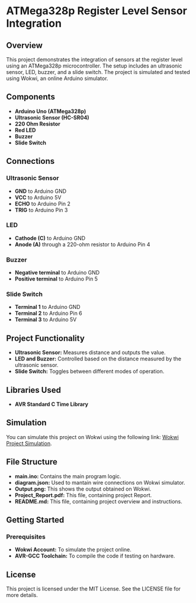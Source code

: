 
# ATMega328p Register Level Sensor Integration

## Overview
This project demonstrates the integration of sensors at the register level using an ATMega328p microcontroller. The setup includes an ultrasonic sensor, LED, buzzer, and a slide switch. The project is simulated and tested using Wokwi, an online Arduino simulator.

## Components
- **Arduino Uno (ATMega328p)**
- **Ultrasonic Sensor (HC-SR04)**
- **220 Ohm Resistor**
- **Red LED**
- **Buzzer**
- **Slide Switch**

## Connections
### Ultrasonic Sensor
- **GND** to Arduino GND
- **VCC** to Arduino 5V
- **ECHO** to Arduino Pin 2
- **TRIG** to Arduino Pin 3

### LED
- **Cathode (C)** to Arduino GND
- **Anode (A)** through a 220-ohm resistor to Arduino Pin 4

### Buzzer
- **Negative terminal** to Arduino GND
- **Positive terminal** to Arduino Pin 5

### Slide Switch
- **Terminal 1** to Arduino GND
- **Terminal 2** to Arduino Pin 6
- **Terminal 3** to Arduino 5V

## Project Functionality
- **Ultrasonic Sensor:** Measures distance and outputs the value.
- **LED and Buzzer:** Controlled based on the distance measured by the ultrasonic sensor.
- **Slide Switch:** Toggles between different modes of operation.

## Libraries Used
- **AVR Standard C Time Library**

## Simulation
You can simulate this project on Wokwi using the following link: [Wokwi Project Simulation](https://wokwi.com/projects/290056311044833800).

## File Structure
- **main.ino:** Contains the main program logic.
- **diagram.json:** Used to mantain wire connections on Wokwi simulator.
- **Output.png:** This shows the output obtained on Wokwi.
- **Project_Report.pdf:** This file, containing project Report.
- **README.md:** This file, containing project overview and instructions.

## Getting Started
### Prerequisites
- **Wokwi Account:** To simulate the project online.
- **AVR-GCC Toolchain:** To compile the code if testing on hardware.

## License
This project is licensed under the MIT License. See the LICENSE file for more details.
